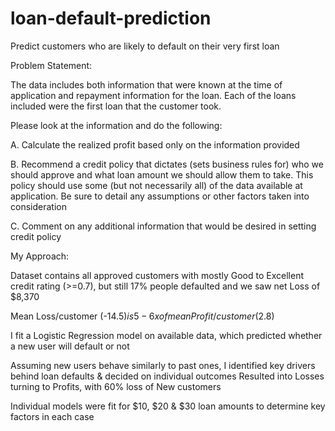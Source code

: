 # loan-default-prediction
Predict customers who are likely to default on their very first loan

Problem Statement:

The data includes both information that were known at the time of application and repayment information for the loan. 
Each of the loans included were the first loan that the customer took.

Please look at the information and do the following:

A. Calculate the realized profit based only on the information provided

B. Recommend a credit policy that dictates (sets business rules for) who we should approve and what loan amount we should allow them to take. This policy should use some (but not necessarily all) of the data available at application. Be sure to detail any assumptions or other factors taken into consideration

C. Comment on any additional information that would be desired in setting credit policy

My Approach:

Dataset contains all approved customers with mostly Good to Excellent credit rating (>=0.7), but still 17% people defaulted and we saw net Loss of $8,370

Mean Loss/customer (-$14.5) is 5-6x of mean Profit/customer ($2.8)

I fit a Logistic Regression model on available data, which predicted whether a new user will default or not

Assuming new users behave similarly to past ones, I identified key drivers behind loan defaults & decided on individual outcomes
Resulted into Losses turning to Profits, with 60% loss of New customers

Individual models were fit for $10, $20 & $30 loan amounts to determine key factors in each case
